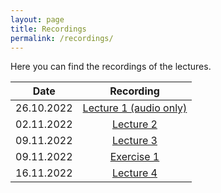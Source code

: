 ```yaml
---
layout: page
title: Recordings
permalink: /recordings/
---
```


Here you can find the recordings of the lectures.

| Date | Recording |
|:-----:|:----------:|
| 26.10.2022 | [Lecture 1 (audio only)](https://owncloud.fraunhofer.de/index.php/s/w7GJKnYbFJsVkMN/download?path=%2F&files=CompImg_2022_VL01.m4a) |
| 02.11.2022 | [Lecture 2](https://owncloud.fraunhofer.de/index.php/s/w7GJKnYbFJsVkMN/download?path=%2F&files=CompImg_2022_VL02.mp4) |
| 09.11.2022 | [Lecture 3](https://owncloud.fraunhofer.de/index.php/s/w7GJKnYbFJsVkMN/download?path=%2F&files=CompImg_2022_VL03.mp4) |
| 09.11.2022 | [Exercise 1](https://owncloud.fraunhofer.de/index.php/s/w7GJKnYbFJsVkMN/download?path=%2F&files=CompImg_2022_EX01.mp4) |
| 16.11.2022 | [Lecture 4](https://owncloud.fraunhofer.de/index.php/s/w7GJKnYbFJsVkMN/download?path=%2F&files=CompImg_2022_VL04.mp4) |
